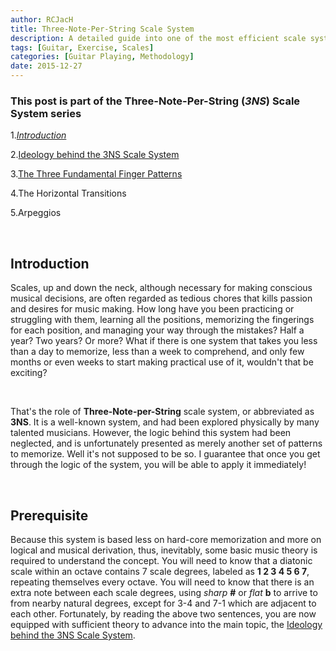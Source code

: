 ```yaml
---
author: RCJacH
title: Three-Note-Per-String Scale System
description: A detailed guide into one of the most efficient scale system on the guitar fretboard.
tags: [Guitar, Exercise, Scales]
categories: [Guitar Playing, Methodology]
date: 2015-12-27
---
```


### This post is part of the **Three-Note-Per-String** (*3NS*) Scale System series

1.*[Introduction](../three-note-per-string-scale-system)*

2.[Ideology behind the 3NS Scale System](../3ns-ideology-behind-the-3ns-scale-system)

3.[The Three Fundamental Finger Patterns](../3ns-the-three-fundamental-finger-patterns)

4.The Horizontal Transitions

5.Arpeggios

<br>

## Introduction

Scales, up and down the neck, although necessary for making conscious musical decisions, are often regarded as tedious chores that kills passion and desires for music making. How long have you been practicing or struggling with them, learning all the positions, memorizing the fingerings for each position, and managing your way through the mistakes? Half a year? Two years? Or more? What if there is one system that takes you less than a day to memorize, less than a week to comprehend, and only few months or even weeks to start making practical use of it, wouldn't that be exciting?

<br>

That's the role of **Three-Note-per-String** scale system, or abbreviated as **3NS**. It is a well-known system, and had been explored physically by many talented musicians. However, the logic behind this system had been neglected, and is unfortunately presented as merely another set of patterns to memorize. Well it's not supposed to be so. I guarantee that once you get through the logic of the system, you will be able to apply it immediately!

<br>

## Prerequisite

Because this system is based less on hard-core memorization and more on logical and musical derivation, thus, inevitably, some basic music theory is required to understand the concept. You will need to know that a diatonic scale within an octave contains 7 scale degrees, labeled as **1 2 3 4 5 6 7**, repeating themselves every octave. You will need to know that there is an extra note between each scale degrees, using *sharp* **#** or *flat* **b** to arrive to from nearby natural degrees, except for 3-4 and 7-1 which are adjacent to each other. Fortunately, by reading the above two sentences, you are now equipped with sufficient theory to advance into the main topic, the [Ideology behind the 3NS Scale System](../3NS-Ideology-behind-the-3NS-Scale-System).
